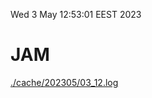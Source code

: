 Wed  3 May 12:53:01 EEST 2023
# JAM
<a href='./cache/202305/03_12.log'>./cache/202305/03_12.log</a>
